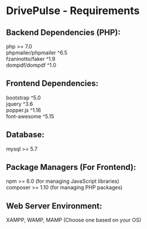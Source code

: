 # DrivePulse - Requirements

## Backend Dependencies (PHP):
php >= 7.0 <br>
phpmailer/phpmailer ^6.5 <br>
fzaninotto/faker ^1.9 <br>
dompdf/dompdf ^1.0 <br>

## Frontend Dependencies:
bootstrap ^5.0 <br>
jquery ^3.6 <br>
popper.js ^1.16 <br>
font-awesome ^5.15 <br>

## Database:
mysql >= 5.7 <br>

## Package Managers (For Frontend):
npm >= 6.0 (for managing JavaScript libraries) <br>
composer >= 1.10 (for managing PHP packages) <br>

## Web Server Environment:
XAMPP, WAMP, MAMP (Choose one based on your OS) <br>
